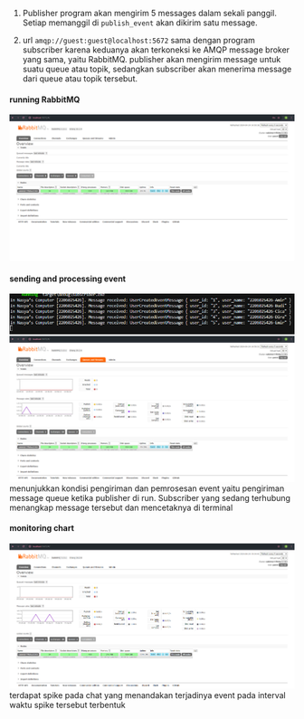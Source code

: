 1. Publisher program akan mengirim 5 messages dalam sekali panggil. Setiap memanggil di `publish_event` akan dikirim satu message.

2. url `amqp://guest:guest@localhost:5672` sama dengan program subscriber karena keduanya akan terkoneksi ke AMQP message broker yang sama, yaitu RabbitMQ. publisher akan mengirim message untuk suatu queue atau topik, sedangkan subscriber akan menerima message dari queue atau topik tersebut.


#### running RabbitMQ
![alt text](image.png)

#### sending and processing event
![alt text](image-1.png)
![alt text](image-2.png)
menunjukkan kondisi pengiriman dan pemrosesan event yaitu pengiriman message queue ketika publisher di run. Subscriber yang sedang terhubung menangkap message tersebut dan mencetaknya di terminal

#### monitoring chart
![alt text](image-3.png)
terdapat spike pada chat yang menandakan terjadinya event pada interval waktu spike tersebut terbentuk